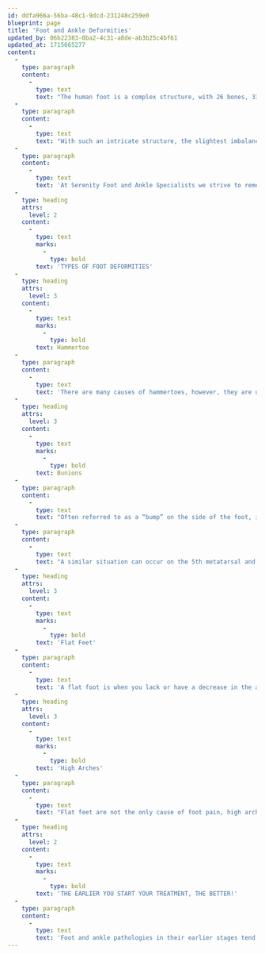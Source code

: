 ```yaml
---
id: ddfa966a-56ba-48c1-9dcd-231248c259e0
blueprint: page
title: 'Foot and Ankle Deformities'
updated_by: 06b22383-0ba2-4c31-a8de-ab3b25c4bf61
updated_at: 1715665277
content:
  -
    type: paragraph
    content:
      -
        type: text
        text: "The human foot is a complex structure, with 26 bones, 33 joints, and over 100 muscles, tendons and ligaments. All of these structures work together to bear your body weight, transmit force and allow your body to walk and run!\_"
  -
    type: paragraph
    content:
      -
        type: text
        text: "With such an intricate structure, the slightest imbalance or change from the standard foot structure can lead to pain or discomfort. Some of those sources of pain can come from a bunion, plantar fasciitis, tendonitis or much more.\_"
  -
    type: paragraph
    content:
      -
        type: text
        text: 'At Serenity Foot and Ankle Specialists we strive to remedy your pain so that you can get back to the activities you want to pursue to live a healthy and fulfilling life. We do this by offering a range of treatment options, from conservative treatment for managing your symptoms to reconstructive surgery. We see treating a patient as a team approach and will include you in the decision making process and will choose the treatment plans that best suit your needs and goals.'
  -
    type: heading
    attrs:
      level: 2
    content:
      -
        type: text
        marks:
          -
            type: bold
        text: 'TYPES OF FOOT DEFORMITIES'
  -
    type: heading
    attrs:
      level: 3
    content:
      -
        type: text
        marks:
          -
            type: bold
        text: Hammertoe
  -
    type: paragraph
    content:
      -
        type: text
        text: 'There are many causes of hammertoes, however, they are usually caused by an imbalance in the muscles, tendons, and ligaments of the leg and feet. They start out as flexible deformities but can become rigid over time. Most patients find it irritating or painful when the tops of their toes rub on shoe gear. These hammertoes can also become painful themselves because of the shape of the toe changes.'
  -
    type: heading
    attrs:
      level: 3
    content:
      -
        type: text
        marks:
          -
            type: bold
        text: Bunions
  -
    type: paragraph
    content:
      -
        type: text
        text: "Often referred to as a “bump” on the side of the foot, it is often caused by a tight gastroc soleus muscle belly, that leads to overpronation, thus unlocking the midtarsal joint and allowing your first metatarsal to rotate out, causing the bunion.\_"
  -
    type: paragraph
    content:
      -
        type: text
        text: "A similar situation can occur on the 5th metatarsal and is referred to as a tailor’s bunion.\_"
  -
    type: heading
    attrs:
      level: 3
    content:
      -
        type: text
        marks:
          -
            type: bold
        text: 'Flat Feet'
  -
    type: paragraph
    content:
      -
        type: text
        text: 'A flat foot is when you lack or have a decrease in the arch of your foot. A flatfoot can affect the way weight and forces are distributed across your feet as you ambulate. Flatfeet or fallen arches can be very painful and cause a myriad of symptoms and pathologies. Some of these include but are not limited to – heel pain, posterior tibial tendonitis, peroneal tendonitis, bunions, hallux rigidus, and much more! Flatfeet can even cause knee, hip, and back pain!'
  -
    type: heading
    attrs:
      level: 3
    content:
      -
        type: text
        marks:
          -
            type: bold
        text: 'High Arches'
  -
    type: paragraph
    content:
      -
        type: text
        text: "Flat feet are not the only cause of foot pain, high arches can cause pain as well! A high arch, or a cavus foot type can cause pain because body weight and forces are being distributed across the heels and balls of the feet. This is where people with high arches will have most of their pain.\_"
  -
    type: heading
    attrs:
      level: 2
    content:
      -
        type: text
        marks:
          -
            type: bold
        text: 'THE EARLIER YOU START YOUR TREATMENT, THE BETTER!'
  -
    type: paragraph
    content:
      -
        type: text
        text: 'Foot and ankle pathologies in their earlier stages tend to be easier to treat and influence than those deformities that have become more rigid. The sooner you see us for treatment, the sooner you will be able to get back to the activities you love to do! But don’t be alarmed! Chronic conditions are treatable as well! Make an appointment today!'
---
```


